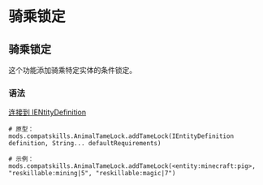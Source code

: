 # 骑乘锁定

## 骑乘锁定

这个功能添加骑乘特定实体的条件锁定。

### 语法

[连接到 IENtityDefinition](/Vanilla/Entities/IEntityDefinition/)

    # 原型：
    mods.compatskills.AnimalTameLock.addTameLock(IEntityDefinition definition, String... defaultRequirements)
    
    # 示例：
    mods.compatskills.AnimalTameLock.addTameLock(<entity:minecraft:pig>, "reskillable:mining|5", "reskillable:magic|7")